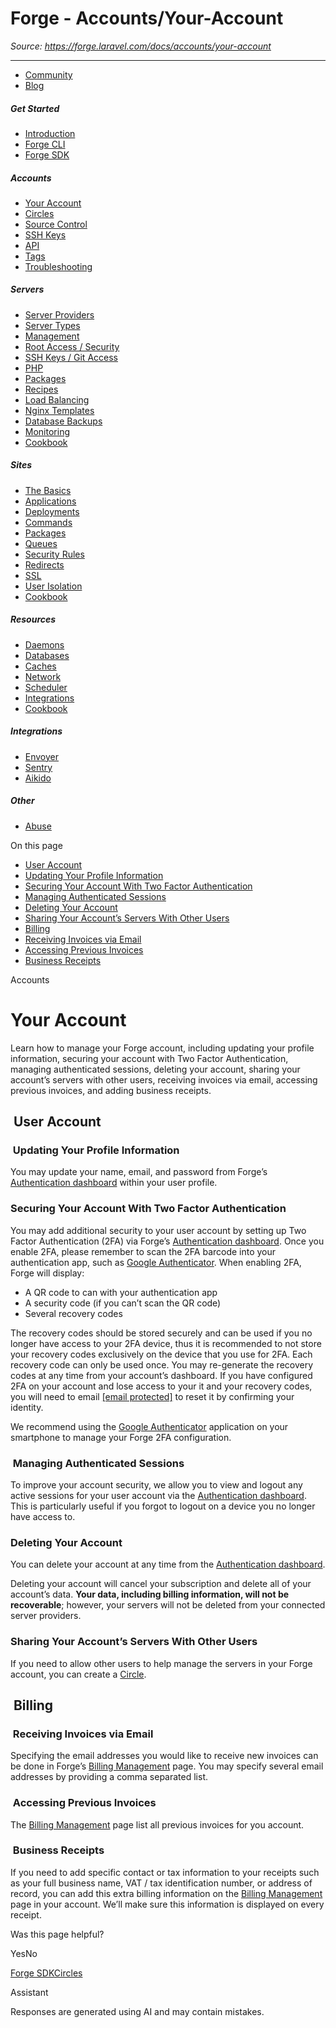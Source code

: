# Forge - Accounts/Your-Account

*Source: https://forge.laravel.com/docs/accounts/your-account*

---

- [Community](https://discord.com/invite/laravel)
- [Blog](https://blog.laravel.com/forge)

##### Get Started

- [Introduction](/docs/introduction)
- [Forge CLI](/docs/cli)
- [Forge SDK](/docs/sdk)

##### Accounts

- [Your Account](/docs/accounts/your-account)
- [Circles](/docs/accounts/circles)
- [Source Control](/docs/accounts/source-control)
- [SSH Keys](/docs/accounts/ssh)
- [API](/docs/accounts/api)
- [Tags](/docs/accounts/tags)
- [Troubleshooting](/docs/accounts/cookbook)

##### Servers

- [Server Providers](/docs/servers/providers)
- [Server Types](/docs/servers/types)
- [Management](/docs/servers/management)
- [Root Access / Security](/docs/servers/provisioning-process)
- [SSH Keys / Git Access](/docs/servers/ssh)
- [PHP](/docs/servers/php)
- [Packages](/docs/servers/packages)
- [Recipes](/docs/servers/recipes)
- [Load Balancing](/docs/servers/load-balancing)
- [Nginx Templates](/docs/servers/nginx-templates)
- [Database Backups](/docs/servers/backups)
- [Monitoring](/docs/servers/monitoring)
- [Cookbook](/docs/servers/cookbook)

##### Sites

- [The Basics](/docs/sites/the-basics)
- [Applications](/docs/sites/applications)
- [Deployments](/docs/sites/deployments)
- [Commands](/docs/sites/commands)
- [Packages](/docs/sites/packages)
- [Queues](/docs/sites/queues)
- [Security Rules](/docs/sites/security-rules)
- [Redirects](/docs/sites/redirects)
- [SSL](/docs/sites/ssl)
- [User Isolation](/docs/sites/user-isolation)
- [Cookbook](/docs/sites/cookbook)

##### Resources

- [Daemons](/docs/resources/daemons)
- [Databases](/docs/resources/databases)
- [Caches](/docs/resources/caches)
- [Network](/docs/resources/network)
- [Scheduler](/docs/resources/scheduler)
- [Integrations](/docs/resources/integrations)
- [Cookbook](/docs/resources/cookbook)

##### Integrations

- [Envoyer](/docs/integrations/envoyer)
- [Sentry](/docs/integrations/sentry)
- [Aikido](/docs/integrations/aikido)

##### Other

- [Abuse](/docs/abuse)

On this page

- [User Account](#user-account)
- [Updating Your Profile Information](#updating-your-profile-information)
- [Securing Your Account With Two Factor Authentication](#securing-your-account-with-two-factor-authentication)
- [Managing Authenticated Sessions](#managing-authenticated-sessions)
- [Deleting Your Account](#deleting-your-account)
- [Sharing Your Account’s Servers With Other Users](#sharing-your-account%E2%80%99s-servers-with-other-users)
- [Billing](#billing)
- [Receiving Invoices via Email](#receiving-invoices-via-email)
- [Accessing Previous Invoices](#accessing-previous-invoices)
- [Business Receipts](#business-receipts)

Accounts

# Your Account

Learn how to manage your Forge account, including updating your profile information, securing your account with Two Factor Authentication, managing authenticated sessions, deleting your account, sharing your account’s servers with other users, receiving invoices via email, accessing previous invoices, and adding business receipts.

## [​](#user-account) User Account

### [​](#updating-your-profile-information) Updating Your Profile Information

You may update your name, email, and password from Forge’s [Authentication dashboard](https://forge.laravel.com/user-profile/authentication) within your user profile.

### [​](#securing-your-account-with-two-factor-authentication) Securing Your Account With Two Factor Authentication

You may add additional security to your user account by setting up Two Factor Authentication (2FA) via Forge’s [Authentication dashboard](https://forge.laravel.com/user-profile/authentication). Once you enable 2FA, please remember to scan the 2FA barcode into your authentication app, such as [Google Authenticator](https://support.google.com/accounts/answer/1066447).
When enabling 2FA, Forge will display:

- A QR code to can with your authentication app
- A security code (if you can’t scan the QR code)
- Several recovery codes

The recovery codes should be stored securely and can be used if you no longer have access to your 2FA device, thus it is recommended to not store your recovery codes exclusively on the device that you use for 2FA. Each recovery code can only be used once. You may re-generate the recovery codes at any time from your account’s dashboard.
If you have configured 2FA on your account and lose access to your it and your recovery codes, you will need to email [[email protected]](/cdn-cgi/l/email-protection#b5d3dac7d2d0f5d9d4c7d4c3d0d99bd6dad8) to reset it by confirming your identity.

We recommend using the [Google Authenticator](https://support.google.com/accounts/answer/1066447) application on your smartphone to manage your Forge 2FA configuration.

### [​](#managing-authenticated-sessions) Managing Authenticated Sessions

To improve your account security, we allow you to view and logout any active sessions for your user account via the [Authentication dashboard](https://forge.laravel.com/user-profile/authentication). This is particularly useful if you forgot to logout on a device you no longer have access to.

### [​](#deleting-your-account) Deleting Your Account

You can delete your account at any time from the [Authentication dashboard](https://forge.laravel.com/user-profile/authentication).

Deleting your account will cancel your subscription and delete all of your account’s data. **Your data, including billing information, will not be recoverable**; however, your servers will not be deleted from your connected server providers.

### [​](#sharing-your-account%E2%80%99s-servers-with-other-users) Sharing Your Account’s Servers With Other Users

If you need to allow other users to help manage the servers in your Forge account, you can create a [Circle](/docs/accounts/circles).

## [​](#billing) Billing

### [​](#receiving-invoices-via-email) Receiving Invoices via Email

Specifying the email addresses you would like to receive new invoices can be done in Forge’s [Billing Management](https://forge.laravel.com/billing) page. You may specify several email addresses by providing a comma separated list.

### [​](#accessing-previous-invoices) Accessing Previous Invoices

The [Billing Management](https://forge.laravel.com/billing) page list all previous invoices for you account.

### [​](#business-receipts) Business Receipts

If you need to add specific contact or tax information to your receipts such as your full business name, VAT / tax identification number, or address of record, you can add this extra billing information on the [Billing Management](https://forge.laravel.com/billing) page in your account. We’ll make sure this information is displayed on every receipt.

Was this page helpful?

YesNo

[Forge SDK](/docs/sdk)[Circles](/docs/accounts/circles)

Assistant

Responses are generated using AI and may contain mistakes.